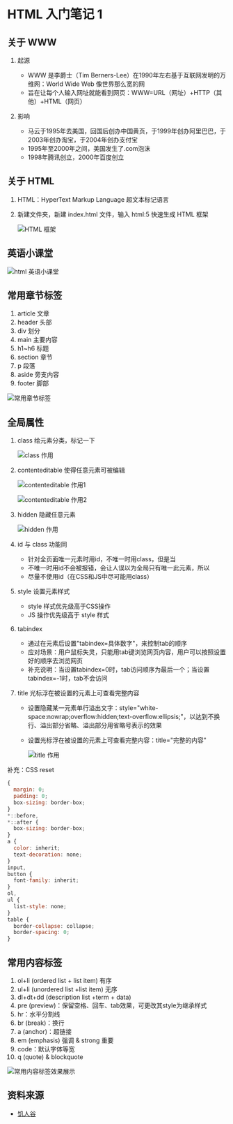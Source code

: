 # HTML 入门笔记 1

## 关于 WWW

1. 起源

   * WWW 是李爵士（Tim Berners-Lee）在1990年左右基于互联网发明的万维网：World Wide Web 像世界那么宽的网
   * 旨在让每个人输入网址就能看到网页：WWW=URL（网址）+HTTP（其他）+HTML（网页）

2. 影响
   * 马云于1995年去美国，回国后创办中国黄页，于1999年创办阿里巴巴，于2003年创办淘宝，于2004年创办支付宝
   * 1995年至2000年之间，美国发生了.com泡沫
   * 1998年腾讯创立，2000年百度创立

## 关于 HTML
1. HTML：HyperText Markup Language 超文本标记语言

2. 新建文件夹，新建 index.html 文件，输入 html:5 快速生成 HTML 框架

   ![HTML 框架](html%20框架.png)

## 英语小课堂

![html 英语小课堂](html%20英语小课堂.png)

## 常用章节标签

1. article 文章
2. header 头部
3. div 划分
4. main 主要内容
5. h1~h6 标题
6. section 章节
7. p 段落
8. aside 旁支内容
9. footer 脚部

![常用章节标签](常用章节标签效果展示.png)

## 全局属性

1. class 给元素分类，标记一下

   ![class 作用](class%20作用.png)

2. contenteditable 使得任意元素可被编辑

   ![contenteditable 作用1](contenteditable%20作用1.png)

   ![contenteditable 作用2](contenteditable%20作用2.png)

3. hidden 隐藏任意元素

   ![hidden 作用](hidden%20作用.png)

4. id 与 class 功能同

   * 针对全页面唯一元素时用id，不唯一时用class，但是当
   * 不唯一时用id不会被报错，会让人误以为全局只有唯一此元素，所以
   * 尽量不使用id（在CSS和JS中尽可能用class）

5. style 设置元素样式

   * style 样式优先级高于CSS操作
   * JS 操作优先级高于 style 样式

6. tabindex

   * 通过在元素后设置"tabindex=具体数字"，来控制tab的顺序
   * 应对场景：用户鼠标失灵，只能用tab键浏览网页内容，用户可以按照设置好的顺序去浏览网页
   * 补充说明：当设置tabindex=0时，tab访问顺序为最后一个；当设置tabindex=-1时，tab不会访问

7. title 光标浮在被设置的元素上可查看完整内容

   * 设置隐藏某一元素单行溢出文字：style="white-space:nowrap;overflow:hidden;text-overflow:ellipsis;"，以达到不换行、溢出部分省略、溢出部分用省略号表示的效果

   * 设置光标浮在被设置的元素上可查看完整内容：title="完整的内容"

     ![title 作用](title%20作用.png)

补充：CSS reset

```javascript
{
  margin: 0;
  padding: 0;
  box-sizing: border-box;
}
*::before,
*::after {
  box-sizing: border-box;
}
a {
  color: inherit;
  text-decoration: none;
}
input,
button {
  font-family: inherit;
}
ol,
ul {
  list-style: none;
}
table {
  border-collapse: collapse;
  border-spacing: 0;
} 
```

## 常用内容标签

1. ol+li (ordered list + list item) 有序
2. ul+li (unordered list +list item) 无序
3. dl+dt+dd (description list +term + data)
4. pre (preview)：保留空格、回车、tab效果，可更改其style为继承样式
5. hr：水平分割线
6. br (break)：换行
7. a (anchor)：超链接
8. em (emphasis)  强调 & strong 重要
9. code：默认字体等宽
10. q (quote) & blockquote

![常用内容标签效果展示](常用内容标签效果展示.png)

## 资料来源

* [饥人谷](https://xiedaimala.com/)